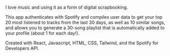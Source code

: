 I love music and using it as a form of digital scrapbooking. 

This app authenticates with Spotify and compiles user data to get your top 20 most listened to tracks from the last 30 days, as well as 10 similar songs, and allows you to generate a 30-song playlist that is automatically added to your profile (about 1 for each day!).

Created with React, Javascript, HTML, CSS, Tailwind, and the Spotify for Developers API.

